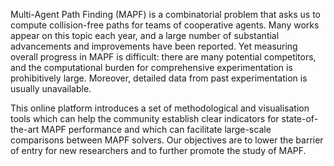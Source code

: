 Multi-Agent Path Finding (MAPF) is a combinatorial problem that asks us to compute collision-free paths for teams of cooperative agents. Many works appear on this topic each year, and a large number of substantial advancements and improvements have been reported. Yet measuring overall progress in MAPF is difficult: there are many potential competitors, and the computational burden for comprehensive experimentation is prohibitively large. Moreover, detailed data from past experimentation is usually unavailable.

This online platform introduces a set of methodological and visualisation tools which can help the community establish clear indicators for state-of-the-art MAPF performance and which can facilitate large-scale comparisons between MAPF solvers. Our objectives are to lower the barrier of entry for new researchers and to further promote the study of MAPF.
